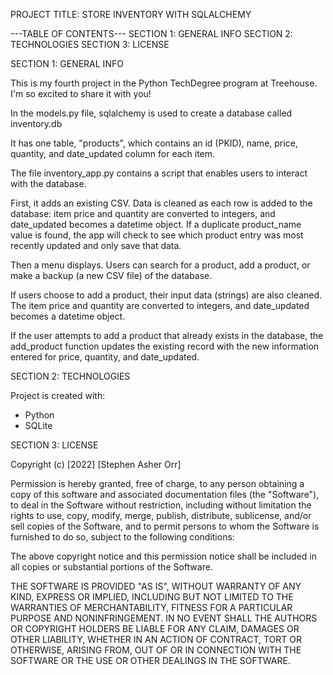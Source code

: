 PROJECT TITLE: STORE INVENTORY WITH SQLALCHEMY

---TABLE OF CONTENTS--- 
SECTION 1: GENERAL INFO 
SECTION 2: TECHNOLOGIES
SECTION 3: LICENSE

SECTION 1: GENERAL INFO

This is my fourth project in the Python TechDegree program at Treehouse. I'm so excited to share it with you!

In the models.py file, sqlalchemy is used to create a database called inventory.db

It has one table, "products", which contains an id (PKID), name, price, quantity, and date_updated column for each item.

The file inventory_app.py contains a script that enables users to interact with the database. 

First, it adds an existing CSV. Data is cleaned as each row is added to the database: item price and quantity are converted to integers, and date_updated becomes a datetime object.  If a duplicate product_name value is found, the app will check to see which product entry was most recently updated and only save that data.

Then a menu displays. Users can search for a product, add a product, or make a backup (a new CSV file) of the database.

If users choose to add a product, their input data (strings) are also cleaned. The item price and quantity are converted to integers, and date_updated becomes a datetime object.

If the user attempts to add a product that already exists in the database, the add_product function updates the existing record with the new information entered for price, quantity, and date_updated.

SECTION 2: TECHNOLOGIES

Project is created with:

- Python
- SQLite

SECTION 3: LICENSE

Copyright (c) [2022] [Stephen Asher Orr]

Permission is hereby granted, free of charge, to any person obtaining a copy of this software and associated documentation files (the "Software"), to deal in the Software without restriction, including without limitation the rights to use, copy, modify, merge, publish, distribute, sublicense, and/or sell copies of the Software, and to permit persons to whom the Software is furnished to do so, subject to the following conditions:

The above copyright notice and this permission notice shall be included in all copies or substantial portions of the Software.

THE SOFTWARE IS PROVIDED "AS IS", WITHOUT WARRANTY OF ANY KIND, EXPRESS OR IMPLIED, INCLUDING BUT NOT LIMITED TO THE WARRANTIES OF MERCHANTABILITY, FITNESS FOR A PARTICULAR PURPOSE AND NONINFRINGEMENT. IN NO EVENT SHALL THE AUTHORS OR COPYRIGHT HOLDERS BE LIABLE FOR ANY CLAIM, DAMAGES OR OTHER LIABILITY, WHETHER IN AN ACTION OF CONTRACT, TORT OR OTHERWISE, ARISING FROM, OUT OF OR IN CONNECTION WITH THE SOFTWARE OR THE USE OR OTHER DEALINGS IN THE SOFTWARE.